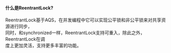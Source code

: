 #### 什么是ReentrantLock?
ReentrantLock基于AQS，在并发编程中它可以实现公平锁和非公平锁来对共享资源进行同步，  
同时，和synchronized一样，ReentrantLock支持可重入，除此之外，ReentrantLock在调  
度上更加灵活，支持更多丰富的功能。
